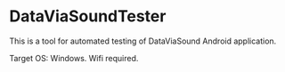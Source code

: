 # DataViaSoundTester

This is a tool for automated testing of DataViaSound Android application.

Target OS: Windows. Wifi required.
